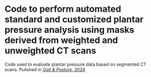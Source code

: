 # Code to perform automated standard and customized plantar pressure analysis using masks derived from weighted and unweighted CT scans
Code used to evaluate plantar pressure data based on segmented CT scans. Pulished in [*Gait & Posture*, 2024](https://doi.org/10.1016/j.gaitpost.2024.04.015)
